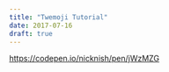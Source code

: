```yaml
---
title: "Twemoji Tutorial"
date: 2017-07-16
draft: true
---
```


https://codepen.io/nicknish/pen/jWzMZG
